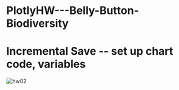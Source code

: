 # PlotlyHW---Belly-Button-Biodiversity


#  Incremental Save  --    set up chart code, variables 

![hw02](https://user-images.githubusercontent.com/82190357/134819862-2317d4ff-444a-4485-9392-fb3309d0c799.png)
